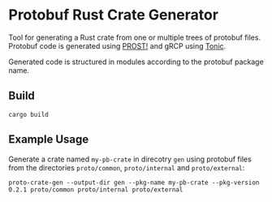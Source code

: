 # Protobuf Rust Crate Generator
Tool for generating a Rust crate from one or multiple trees of protobuf files.
Protobuf code is generated using [PROST!](https://github.com/danburkert/prost) and gRCP using [Tonic](https://github.com/hyperium/tonic).

Generated code is structured in modules according to the protobuf package name.

## Build
```console
cargo build
```

## Example Usage
Generate a crate named `my-pb-crate` in direcotry `gen`  using protobuf files from the directories `proto/common`, `proto/internal` and `proto/external`:
```console
proto-crate-gen --output-dir gen --pkg-name my-pb-crate --pkg-version 0.2.1 proto/common proto/internal proto/external
```